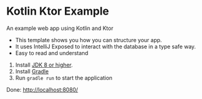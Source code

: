 Kotlin Ktor Example 
==================

An example web app using Kotlin and Ktor
  

* This template shows you how you can structure your app.
* It uses IntelliJ Exposed to interact with the database in a type safe way.
* Easy to read and understand

1. Install [JDK 8 or higher](https://openjdk.java.net/install/).
2. Install [Gradle](https://gradle.org/install/)
3. Run `gradle run` to start the application

Done: [http://localhost:8080/](http://localhost:8080/)
